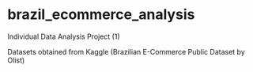 # brazil_ecommerce_analysis
Individual Data Analysis Project (1)

Datasets obtained from Kaggle (Brazilian E-Commerce Public Dataset by Olist)
